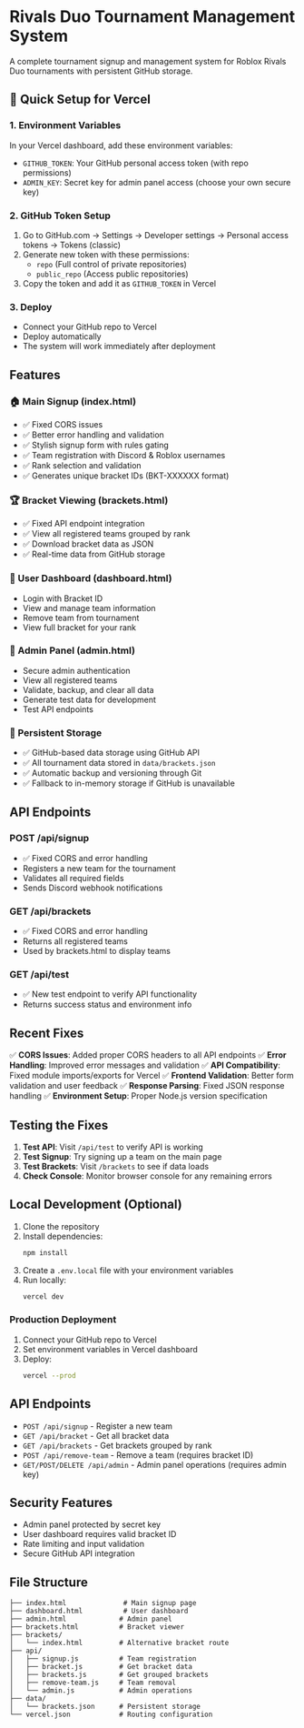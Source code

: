 # Rivals Duo Tournament Management System

A complete tournament signup and management system for Roblox Rivals Duo tournaments with persistent GitHub storage.

## 🚀 Quick Setup for Vercel

### 1. Environment Variables
In your Vercel dashboard, add these environment variables:
- `GITHUB_TOKEN`: Your GitHub personal access token (with repo permissions)
- `ADMIN_KEY`: Secret key for admin panel access (choose your own secure key)

### 2. GitHub Token Setup
1. Go to GitHub.com → Settings → Developer settings → Personal access tokens → Tokens (classic)
2. Generate new token with these permissions:
   - `repo` (Full control of private repositories)
   - `public_repo` (Access public repositories)
3. Copy the token and add it as `GITHUB_TOKEN` in Vercel

### 3. Deploy
- Connect your GitHub repo to Vercel
- Deploy automatically
- The system will work immediately after deployment

## Features

### 🏠 Main Signup (index.html)
- ✅ Fixed CORS issues
- ✅ Better error handling and validation
- ✅ Stylish signup form with rules gating
- ✅ Team registration with Discord & Roblox usernames
- ✅ Rank selection and validation
- ✅ Generates unique bracket IDs (BKT-XXXXXX format)

### 🏆 Bracket Viewing (brackets.html)
- ✅ Fixed API endpoint integration
- ✅ View all registered teams grouped by rank
- ✅ Download bracket data as JSON
- ✅ Real-time data from GitHub storage

### 👥 User Dashboard (dashboard.html)
- Login with Bracket ID
- View and manage team information
- Remove team from tournament
- View full bracket for your rank

### 🔧 Admin Panel (admin.html)
- Secure admin authentication
- View all registered teams
- Validate, backup, and clear all data
- Generate test data for development
- Test API endpoints

### 💾 Persistent Storage
- ✅ GitHub-based data storage using GitHub API
- ✅ All tournament data stored in `data/brackets.json`
- ✅ Automatic backup and versioning through Git
- ✅ Fallback to in-memory storage if GitHub is unavailable

## API Endpoints

### POST /api/signup
- ✅ Fixed CORS and error handling
- Registers a new team for the tournament
- Validates all required fields
- Sends Discord webhook notifications

### GET /api/brackets
- ✅ Fixed CORS and error handling
- Returns all registered teams
- Used by brackets.html to display teams

### GET /api/test
- ✅ New test endpoint to verify API functionality
- Returns success status and environment info

## Recent Fixes

✅ **CORS Issues**: Added proper CORS headers to all API endpoints
✅ **Error Handling**: Improved error messages and validation
✅ **API Compatibility**: Fixed module imports/exports for Vercel
✅ **Frontend Validation**: Better form validation and user feedback
✅ **Response Parsing**: Fixed JSON response handling
✅ **Environment Setup**: Proper Node.js version specification

## Testing the Fixes

1. **Test API**: Visit `/api/test` to verify API is working
2. **Test Signup**: Try signing up a team on the main page
3. **Test Brackets**: Visit `/brackets` to see if data loads
4. **Check Console**: Monitor browser console for any remaining errors

## Local Development (Optional)
1. Clone the repository
2. Install dependencies:
   ```bash
   npm install
   ```
3. Create a `.env.local` file with your environment variables
4. Run locally:
   ```bash
   vercel dev
   ```

### Production Deployment
1. Connect your GitHub repo to Vercel
2. Set environment variables in Vercel dashboard
3. Deploy:
   ```bash
   vercel --prod
   ```

## API Endpoints

- `POST /api/signup` - Register a new team
- `GET /api/bracket` - Get all bracket data
- `GET /api/brackets` - Get brackets grouped by rank
- `POST /api/remove-team` - Remove a team (requires bracket ID)
- `GET/POST/DELETE /api/admin` - Admin panel operations (requires admin key)

## Security Features

- Admin panel protected by secret key
- User dashboard requires valid bracket ID
- Rate limiting and input validation
- Secure GitHub API integration

## File Structure

```
├── index.html              # Main signup page
├── dashboard.html          # User dashboard
├── admin.html             # Admin panel
├── brackets.html          # Bracket viewer
├── brackets/
│   └── index.html         # Alternative bracket route
├── api/
│   ├── signup.js          # Team registration
│   ├── bracket.js         # Get bracket data
│   ├── brackets.js        # Get grouped brackets
│   ├── remove-team.js     # Team removal
│   └── admin.js           # Admin operations
├── data/
│   └── brackets.json      # Persistent storage
└── vercel.json            # Routing configuration
```
